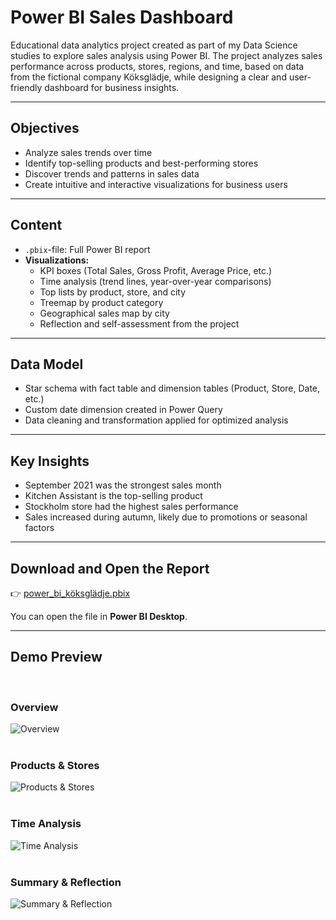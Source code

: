 # Power BI Sales Dashboard

Educational data analytics project created as part of my Data Science studies to explore sales analysis using Power BI. The project analyzes sales performance across products, stores, regions, and time, based on data from the fictional company Köksglädje, while designing a clear and user-friendly dashboard for business insights.

---

## Objectives
- Analyze sales trends over time
- Identify top-selling products and best-performing stores
- Discover trends and patterns in sales data
- Create intuitive and interactive visualizations for business users
  
---

## Content
- `.pbix`-file: Full Power BI report
- **Visualizations:**
  - KPI boxes (Total Sales, Gross Profit, Average Price, etc.)
  - Time analysis (trend lines, year-over-year comparisons)
  - Top lists by product, store, and city
  - Treemap by product category
  - Geographical sales map by city
  - Reflection and self-assessment from the project

---

## Data Model
- Star schema with fact table and dimension tables (Product, Store, Date, etc.)
- Custom date dimension created in Power Query
- Data cleaning and transformation applied for optimized analysis

---

## Key Insights
- September 2021 was the strongest sales month
- Kitchen Assistant is the top-selling product
- Stockholm store had the highest sales performance
- Sales increased during autumn, likely due to promotions or seasonal factors

---

## Download and Open the Report

👉 [power_bi_köksglädje.pbix](./power_bi_köksglädje.pbix)  

You can open the file in **Power BI Desktop**.

---

## Demo Preview  
<br>

### Overview  
![Overview](https://raw.githubusercontent.com/lencemajzovska/powerbi-data-visualization-/main/images/1_overview.png)  
<br>

### Products & Stores  
![Products & Stores](https://raw.githubusercontent.com/lencemajzovska/powerbi-data-visualization-/main/images/2_products_stores.png)  
<br>

### Time Analysis  
![Time Analysis](https://raw.githubusercontent.com/lencemajzovska/powerbi-data-visualization-/main/images/3_time_analysis.png)  
<br>

### Summary & Reflection  
![Summary & Reflection](https://raw.githubusercontent.com/lencemajzovska/powerbi-data-visualization-/main/images/4_summary_reflection.png)  
<br>
